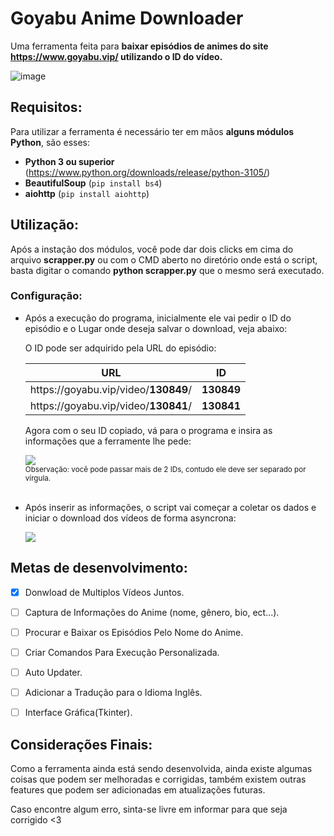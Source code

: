 # Goyabu Anime Downloader
Uma ferramenta feita para **baixar episódios de animes do site https://www.goyabu.vip/ utilizando o ID do vídeo.**


![image](https://user-images.githubusercontent.com/100825381/178635415-064f45c1-b68d-40e8-beea-8dfc49c3656d.png)

## Requisitos:
  
  Para utilizar a ferramenta é necessário ter em mãos **alguns módulos Python**, são esses:
  - **Python 3 ou superior** (https://www.python.org/downloads/release/python-3105/)
  - **BeautifulSoup** (`pip install bs4`)
  - **aiohttp** (`pip install aiohttp`) 





## Utilização:

  Após a instação dos módulos, você pode dar dois clicks em cima do arquivo **scrapper.py** 
  ou com o CMD aberto no diretório onde está o script, basta digitar o comando **python scrapper.py** que o mesmo será
  executado.
  
  ### Configuração:
  * Após a execução do programa, inicialmente ele vai pedir o ID do episódio e o Lugar onde deseja salvar o download, veja abaixo:
  
    O ID pode ser adquirido pela URL do episódio:

    URL | ID
    --- | --- |
    ht&#8203;tps://goyabu.vip/video/**130849**/ | **130849**
    ht&#8203;tps://goyabu.vip/video/**130841**/ | **130841**


    Agora com o seu ID copiado, vá para o programa e insira as informações que a ferramente lhe pede:
    
    <p>
      <img src='https://user-images.githubusercontent.com/100825381/178629668-4b66edbc-3413-4943-84f7-c16566efff63.PNG'><br>
      <sub>Observação: você pode passar mais de 2 IDs, contudo ele deve ser separado por vírgula.</sub><br><br>
    </p>



  * Após inserir as informações, o script vai começar a coletar os dados e iniciar o download dos vídeos de forma asyncrona:
    <p>
      <img src='https://user-images.githubusercontent.com/100825381/178630459-476c1b92-fd8c-4528-9ccc-5f49a01dbace.PNG'><br>
    </p>


## Metas de desenvolvimento:
  * [x] Donwload de Multiplos Vídeos Juntos.
  * [ ] Captura de Informações do Anime (nome, gênero, bio, ect...).
  * [ ] Procurar e Baixar os Episódios Pelo Nome do Anime.
  * [ ] Criar Comandos Para Execução Personalizada.
  * [ ] Auto Updater.
  * [ ] Adicionar a Tradução para o Idioma Inglês.
  * [ ] Interface Gráfica(Tkinter). 


## Considerações Finais:

  Como a ferramenta ainda está sendo desenvolvida, ainda existe algumas coisas que podem ser melhoradas e corrigidas, também existem
  outras features que podem ser adicionadas em atualizações futuras. 
  
  Caso encontre algum erro, sinta-se livre em informar para que seja corrigido <3

